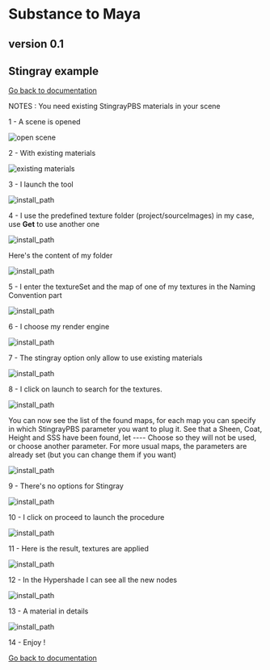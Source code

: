 # Substance to Maya
## version 0.1
## Stingray  example

[Go back to documentation](README.md)

NOTES : You need existing StingrayPBS materials in your scene

1 - A scene is opened

![open scene](pics/03_openScene.jpg)

2 - With existing materials

![existing materials](pics/05_existingMaterials_stingray.jpg)

3 - I launch the tool

![install_path](pics/06_launchTool.jpg)

4 - I use the predefined texture folder (project/sourceImages) in my case, use **Get** to use another one

![install_path](pics/07_textureFolder.jpg)

Here's the content of my folder

![install_path](pics/08_textureFolderContent.jpg)

5 - I enter the textureSet and the map of one of my textures in the Naming Convention part

![install_path](pics/09_setNamingConvention.jpg)

6 - I choose my render engine

![install_path](pics/09a_setRenderer_stingray.jpg)

7 - The stingray option only allow to use existing materials

![install_path](pics/09b_material_stingray.jpg)

8 - I click on launch to search for the textures.

![install_path](pics/09c_launch.jpg)

You can now see the list of the found maps, for each map you can specify in which StingrayPBS parameter you want to plug it.
See that a Sheen, Coat, Height and SSS have been found, let ---- Choose so they will not be used, or choose another parameter.
For more usual maps, the parameters are already set (but you can change them if you want)

![install_path](pics/10_launch_stingray.jpg)

9 - There's no options for Stingray

![install_path](pics/11_setOptions_stingray.jpg)

10 - I click on proceed to launch the procedure

![install_path](pics/12_proceed.jpg)

11 - Here is the result, textures are applied

![install_path](pics/13_result_stingray.jpg)

12 - In the Hypershade I can see all the new nodes

![install_path](pics/14_hypershade_stingray.jpg)

13 - A material in details

![install_path](pics/15_materialDetails_stingray.jpg)

14 - Enjoy !


[Go back to documentation](README.md)

